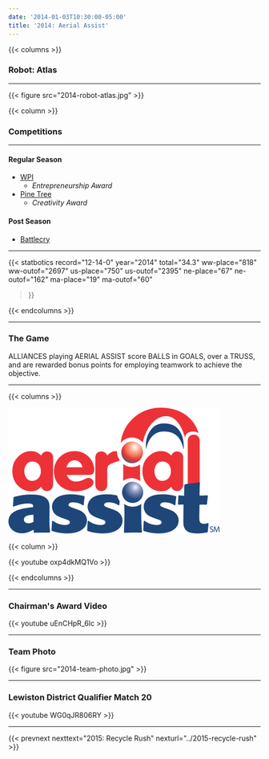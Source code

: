 ```yaml
---
date: '2014-01-03T10:30:00-05:00'
title: '2014: Aerial Assist'
---
```


{{< columns >}}

### Robot: Atlas

---

{{< figure src="2014-robot-atlas.jpg" >}}

{{< column >}}

### Competitions

---

#### Regular Season

* [WPI](https://www.thebluealliance.com/event/2014mawor)
  * _Entrepreneurship Award_
* [Pine Tree](https://www.thebluealliance.com/event/2014melew)
  * _Creativity Award_

#### Post Season

* [Battlecry](https://www.thebluealliance.com/event/2014bc)

---

{{< statbotics
    record="12-14-0" year="2014"
    total="34.3"
    ww-place="818" ww-outof="2697"
    us-place="750" us-outof="2395"
    ne-place="67"  ne-outof="162"
    ma-place="19"  ma-outof="60"
>}}

{{< endcolumns >}}

---

### The Game

ALLIANCES playing AERIAL ASSIST score BALLS in GOALS, over a TRUSS, and are rewarded bonus points for employing teamwork to achieve the objective.

---

{{< columns >}}

[![Aerial Assist Logo](aerial-assist-logo.svg)](https://en.wikipedia.org/wiki/Aerial_Assist)

{{< column >}}

{{< youtube oxp4dkMQ1Vo >}}

{{< endcolumns >}}

---

### Chairman's Award Video

{{< youtube uEnCHpR_6lc >}}

---

### Team Photo
{{< figure src="2014-team-photo.jpg" >}}

---

### Lewiston District Qualifier Match 20

{{< youtube WG0qJR806RY >}}

---

{{< prevnext  nexttext="2015: Recycle Rush" nexturl="../2015-recycle-rush" >}}
